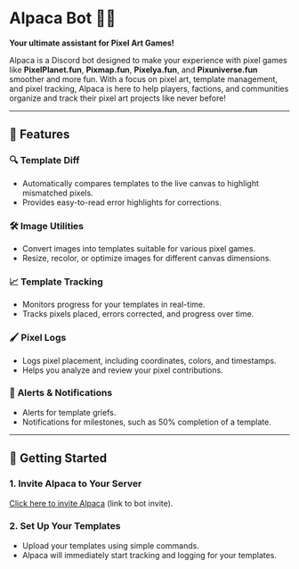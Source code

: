 # Alpaca Bot 🦙🎨  
**Your ultimate assistant for Pixel Art Games!**  

Alpaca is a Discord bot designed to make your experience with pixel games like **PixelPlanet.fun**, **Pixmap.fun**, **Pixelya.fun**, and **Pixuniverse.fun** smoother and more fun. With a focus on pixel art, template management, and pixel tracking, Alpaca is here to help players, factions, and communities organize and track their pixel art projects like never before!

---

## 🌟 **Features**  

### 🔍 **Template Diff**  
- Automatically compares templates to the live canvas to highlight mismatched pixels.  
- Provides easy-to-read error highlights for corrections.  

### 🛠️ **Image Utilities**  
- Convert images into templates suitable for various pixel games.  
- Resize, recolor, or optimize images for different canvas dimensions.  

### 📈 **Template Tracking**  
- Monitors progress for your templates in real-time.  
- Tracks pixels placed, errors corrected, and progress over time.  

### 🖌️ **Pixel Logs**  
- Logs pixel placement, including coordinates, colors, and timestamps.  
- Helps you analyze and review your pixel contributions.  

### 🚨 **Alerts & Notifications**  
- Alerts for template griefs.  
- Notifications for milestones, such as 50% completion of a template.

---

## 🚀 **Getting Started**  

### 1. **Invite Alpaca to Your Server**  
[Click here to invite Alpaca](#) (link to bot invite).

### 2. **Set Up Your Templates**  
- Upload your templates using simple commands.  
- Alpaca will immediately start tracking and logging for your templates.


